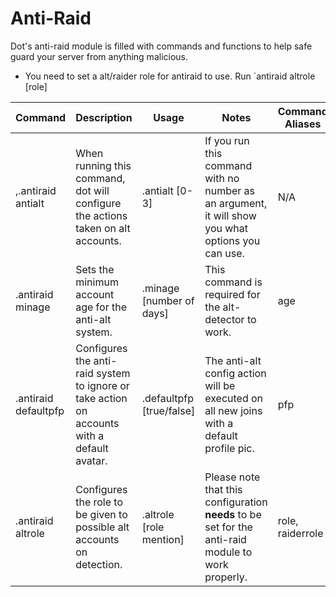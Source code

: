 # **Anti-Raid**
Dot's anti-raid module is filled with commands and functions to help safe guard your server from anything malicious.

- You need to set a alt/raider role for antiraid to use. Run `antiraid altrole [role]

|   Command | Description   | Usage   | Notes | Command Aliases
| ------------ | ------------ | ------------ | ------------ |  ------------ | 
|,.antiraid antialt   | When running this command, dot will configure the actions taken on alt accounts.  |  .antialt [0-3] | If you run this command with no number as an argument, it will show you what options you can use.|  N/A
|  .antiraid minage  | Sets the minimum account age for the anti-alt system.   |  .minage [number of days] | This command is required for the alt-detector to work. | age
| .antiraid defaultpfp | Configures the anti-raid system to ignore or take action on accounts with a default avatar. | .defaultpfp [true/false] | The anti-alt config action will be executed on all new joins with a default profile pic. | pfp
| .antiraid altrole | Configures the role to be given to possible alt accounts on detection. | .altrole [role mention] | Please note that this configuration **needs** to be set for the anti-raid module to work properly. | role, raiderrole 
